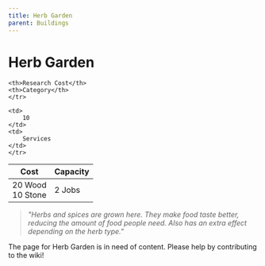 ```yaml
---
title: Herb Garden
parent: Buildings
---
```

# Herb Garden

<table>
<thead>
	<tr>
	<th>Cost</th>
	<th>Capacity</th>
	
	<th>Research Cost</th>
	<th>Category</th>
	</tr>
</thead>
<tbody>
	<tr>
	<td>
		20 Wood<br>10 Stone
	</td>
	<td>
		2 Jobs
	</td>
	
	<td>
		10
	</td>
	<td>
		Services
	</td>
	</tr>
</tbody>
</table>

> *"Herbs and spices are grown here. They make food taste better, reducing the amount of food people need. Also has an extra effect depending on the herb type."*

The page for Herb Garden is in need of content. Please help by contributing to the wiki!
